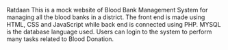 Ratdaan
This is a mock website of Blood Bank Management System for managing all the blood banks in a district. The front end is made using HTML, CSS and JavaScript while back end is connected using PHP. MYSQL is the database language used. Users can login to the system to perform many tasks related to Blood Donation.
